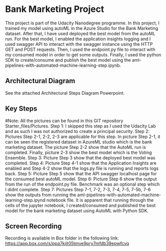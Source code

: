 
# Bank Marketing Project

This project is part of the Udacity Nanodegree programme. In this project, I trained my model using autoML in the Azure Studio for the Bank Marketing dataset. After that, I have used deployed the best model from the autoML run. For the best model, I enabled the application insights logging and I used swagger API to interact with the swagger instance using the HTTP GET and POST requests. Then, I used the endpoint.py file to interact with my consumed model in order to get some outputs. Finally, I used the python SDK to create/consume and publish the best model using the aml-pipelines-with-automated-machine-learning-step.ipynb.

## Architectural Diagram

See the attached Architectural Steps Diagram Powerpoint.

## Key Steps

#Note: All the pictures can be found in this GIT repository Starter_files/Pictures. 
Step 1: I skipped this step as I used the Udacity Lab and as such I was not authorized to create a principal security.
Step 2: Pictures Step 2-1, 2-2, 2-3 are applicable for this step. In picture Step 2-1, it can be seen the registered dataset in AzureML studio which is the bank marketing dataset. The picture Step 2-2 show that the AutoML run is completed. Finally, picture 2-3 show the best model which is the Voting Ensemble. 
Step 3: Picture Step 3 show that the deployed best model was completed.
Step 4: Picture Step 4-1 show that the Application Insights are enabled and Step 4-2 show that the logs.py file is running and reports logs back.
Step 5: Picture Step 5 show that the API swagger localhost page for the consumed best autoML model.
Step 6: Picture Step 6 show the output from the run of the endpoint.py file. Benchmark was an optional step which I didnt complete.
Step 7: Pictures Step 7-1, 7-2, 7-3, 7-4, 7-5, 7-5b, 7-6 show the outputs from running the aml-pipelines-with-automated-machine-learning-step.ipynd notebook file. It is apparent that running through the cells of the jupyter notebook, I created/consumed and published the best model for the bank marketing dataset using AutoML with Python SDK. 

## Screen Recording

Recording is available in Box folder in the following link:
https://app.box.com/s/ppa7kiit05tmve9pry7mfdb39epwfcvq
